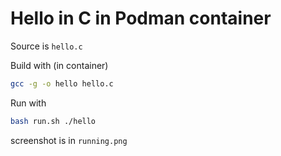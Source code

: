 # Hello in C in Podman container

Source is `hello.c`  

Build with (in container)

```sh
gcc -g -o hello hello.c
```

Run with

```sh
bash run.sh ./hello
```

screenshot is in `running.png`
